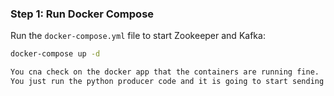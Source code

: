 ### Step 1: Run Docker Compose

Run the `docker-compose.yml` file to start Zookeeper and Kafka:

```bash
docker-compose up -d

You cna check on the docker app that the containers are running fine.
You just run the python producer code and it is going to start sending the data in real time by batches of 1000.
